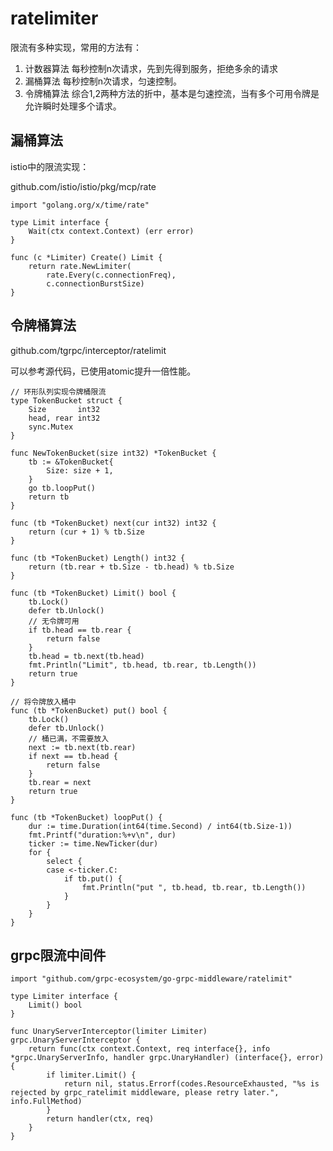 # ratelimiter

限流有多种实现，常用的方法有：

1. 计数器算法 每秒控制n次请求，先到先得到服务，拒绝多余的请求
2. 漏桶算法 每秒控制n次请求，匀速控制。
3. 令牌桶算法 综合1,2两种方法的折中，基本是匀速控流，当有多个可用令牌是允许瞬时处理多个请求。

## 漏桶算法

istio中的限流实现：

github.com/istio/istio/pkg/mcp/rate

```
import "golang.org/x/time/rate"

type Limit interface {
	Wait(ctx context.Context) (err error)
}

func (c *Limiter) Create() Limit {
	return rate.NewLimiter(
		rate.Every(c.connectionFreq),
		c.connectionBurstSize)
}
```

## 令牌桶算法

github.com/tgrpc/interceptor/ratelimit

可以参考源代码，已使用atomic提升一倍性能。

```
// 环形队列实现令牌桶限流
type TokenBucket struct {
	Size       int32
	head, rear int32
	sync.Mutex
}

func NewTokenBucket(size int32) *TokenBucket {
	tb := &TokenBucket{
		Size: size + 1,
	}
	go tb.loopPut()
	return tb
}

func (tb *TokenBucket) next(cur int32) int32 {
	return (cur + 1) % tb.Size
}

func (tb *TokenBucket) Length() int32 {
	return (tb.rear + tb.Size - tb.head) % tb.Size
}

func (tb *TokenBucket) Limit() bool {
	tb.Lock()
	defer tb.Unlock()
	// 无令牌可用
	if tb.head == tb.rear {
		return false
	}
	tb.head = tb.next(tb.head)
	fmt.Println("Limit", tb.head, tb.rear, tb.Length())
	return true
}

// 将令牌放入桶中
func (tb *TokenBucket) put() bool {
	tb.Lock()
	defer tb.Unlock()
	// 桶已满，不需要放入
	next := tb.next(tb.rear)
	if next == tb.head {
		return false
	}
	tb.rear = next
	return true
}

func (tb *TokenBucket) loopPut() {
	dur := time.Duration(int64(time.Second) / int64(tb.Size-1))
	fmt.Printf("duration:%+v\n", dur)
	ticker := time.NewTicker(dur)
	for {
		select {
		case <-ticker.C:
			if tb.put() {
				fmt.Println("put ", tb.head, tb.rear, tb.Length())
			}
		}
	}
}
```

## grpc限流中间件


```
import "github.com/grpc-ecosystem/go-grpc-middleware/ratelimit"

type Limiter interface {
	Limit() bool
}

func UnaryServerInterceptor(limiter Limiter) grpc.UnaryServerInterceptor {
	return func(ctx context.Context, req interface{}, info *grpc.UnaryServerInfo, handler grpc.UnaryHandler) (interface{}, error) {
		if limiter.Limit() {
			return nil, status.Errorf(codes.ResourceExhausted, "%s is rejected by grpc_ratelimit middleware, please retry later.", info.FullMethod)
		}
		return handler(ctx, req)
	}
}
```
